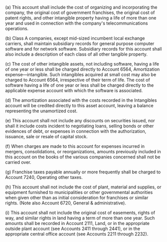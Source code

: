 (a) This account shall include the cost of organizing and incorporating the company, the original cost of government franchises, the original cost of patent rights, and other intangible property having a life of more than one year and used in connection with the company's telecommunications operations.

(b) Class A companies, except mid-sized incumbent local exchange carriers, shall maintain subsidiary records for general purpose computer software and for network software. Subsidiary records for this account shall also include a description of each class of all other tangible property.

(c) The cost of other intangible assets, not including software, having a life of one year or less shall be charged directly to Account 6564, Amortization expense—intangible. Such intangibles acquired at small cost may also be charged to Account 6564, irrespective of their term of life. The cost of software having a life of one year or less shall be charged directly to the applicable expense account with which the software is associated.

(d) The amortization associated with the costs recorded in the Intangibles account will be credited directly to this asset account, leaving a balance representing the unamortized cost.

(e) This account shall not include any discounts on securities issued, nor shall it include costs incident to negotiating loans, selling bonds or other evidences of debt, or expenses in connection with the authorization, issuance, sale or resale of capital stock.

(f) When charges are made to this account for expenses incurred in mergers, consolidations, or reorganizations, amounts previously included in this account on the books of the various companies concerned shall not be carried over.

(g) Franchise taxes payable annually or more frequently shall be charged to Account 7240, Operating other taxes.

(h) This account shall not include the cost of plant, material and supplies, or equipment furnished to municipalities or other governmental authorities when given other than as initial consideration for franchises or similar rights. (Note also Account 6720, General & administrative).

(i) This account shall not include the original cost of easements, rights of way, and similar rights in land having a term of more than one year. Such amounts shall be recorded in Account 2111, Land, or in the appropriate outside plant account (see Accounts 2411 through 2441), or in the appropriate central office account (see Accounts 2211 through 2232).

